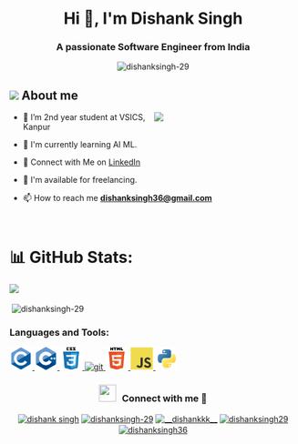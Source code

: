<h1 align="center">Hi 👋, I'm Dishank Singh</h1>
<h3 align="center">A passionate Software Engineer from India</h3>

<p align="center"> <img src="https://komarev.com/ghpvc/?username=dishanksingh-29&label=Profile%20views&color=0e75b6&style=flat" alt="dishanksingh-29" /> </p>


## <picture><img src = "https://github.com/7oSkaaa/7oSkaaa/blob/main/Images/about_me.gif?raw=true" width = 50px></picture> About me
<picture> <img align="right" src="https://github.com/7oSkaaa/7oSkaaa/blob/main/Images/Right_Side.gif?raw=true" width = 250px></picture>

- 🔭 I’m 2nd year student at <a>VSICS</a>, Kanpur

- 🌱 I'm currently learning AI ML.

- 💬 Connect with Me on <a href="https://www.linkedin.com/in/dishanksingh29" target="_blank">LinkedIn</a>

- 🤝 I'm available for freelancing.

- 📫 How to reach me **dishanksingh36@gmail.com**

&nbsp;

# 📊 GitHub Stats:
![](https://github-readme-streak-stats.herokuapp.com/?user=dishanksingh-29&theme=dark&hide_border=false)<br/>

<p>&nbsp;<img align="center" src="https://github-readme-stats.vercel.app/api?username=dishanksingh-29&show_icons=true&locale=en" alt="dishanksingh-29" /></p>


<h3 align="left">Languages and Tools:</h3>
<p align="left"> <a href="https://www.cprogramming.com/" target="_blank" rel="noreferrer"> <img src="https://raw.githubusercontent.com/devicons/devicon/master/icons/c/c-original.svg" alt="c" width="40" height="40"/> </a> <a href="https://www.w3schools.com/cpp/" target="_blank" rel="noreferrer"> <img src="https://raw.githubusercontent.com/devicons/devicon/master/icons/cplusplus/cplusplus-original.svg" alt="cplusplus" width="40" height="40"/> </a> <a href="https://www.w3schools.com/css/" target="_blank" rel="noreferrer"> <img src="https://raw.githubusercontent.com/devicons/devicon/master/icons/css3/css3-original-wordmark.svg" alt="css3" width="40" height="40"/> </a> <a href="https://git-scm.com/" target="_blank" rel="noreferrer"> <img src="https://www.vectorlogo.zone/logos/git-scm/git-scm-icon.svg" alt="git" width="40" height="40"/> </a> <a href="https://www.w3.org/html/" target="_blank" rel="noreferrer"> <img src="https://raw.githubusercontent.com/devicons/devicon/master/icons/html5/html5-original-wordmark.svg" alt="html5" width="40" height="40"/> </a> <a href="https://developer.mozilla.org/en-US/docs/Web/JavaScript" target="_blank" rel="noreferrer"> <img src="https://raw.githubusercontent.com/devicons/devicon/master/icons/javascript/javascript-original.svg" alt="javascript" width="40" height="40"/> </a> <a href="https://www.python.org" target="_blank" rel="noreferrer"> <img src="https://raw.githubusercontent.com/devicons/devicon/master/icons/python/python-original.svg" alt="python" width="40" height="40"/> </a> </p>

<h3 align="center" > <img src="https://media.giphy.com/media/iY8CRBdQXODJSCERIr/giphy.gif" width="30" height="30" style="margin-right: 10px;">Connect with me 🤝 </h3>
<p align="center">
<a href="https://www.linkedin.com/in/dishanksingh29" target="blank"><img align="center" src="https://raw.githubusercontent.com/rahuldkjain/github-profile-readme-generator/master/src/images/icons/Social/linked-in-alt.svg" alt="dishank singh" height="30" width="40" /></a>
<a href="https://github.com/DishankSingh-29" target="blank"><img align="center" src="https://img.icons8.com/doodle/40/000000/github--v1.png" alt="dishanksingh-29" height="40" width="40" /></a>
<a href="https://www.instagram.com/__dishankkk__?igsh=MXhjMjBzNnR1ZmEydg==" target="blank"><img align="center" src="https://raw.githubusercontent.com/rahuldkjain/github-profile-readme-generator/master/src/images/icons/Social/instagram.svg" alt="__dishankkk__" height="30" width="40" /></a>
<a href="https://leetcode.com/problemset/" target="blank"><img align="center" src="https://raw.githubusercontent.com/rahuldkjain/github-profile-readme-generator/master/src/images/icons/Social/leet-code.svg" alt="dishanksingh29" height="30" width="40" /></a>
<a href="https://www.hackerrank.com/dashboard" target="blank"><img align="center" src="https://raw.githubusercontent.com/rahuldkjain/github-profile-readme-generator/master/src/images/icons/Social/hackerrank.svg" alt="dishanksingh36" height="30" width="40" /></a>
</p>
</p>
